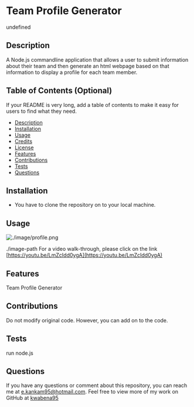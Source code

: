 # Team Profile Generator

  undefined

  ## Description
  A Node.js commandline application that allows a user to submit information about their team and then generate an html webpage based on that information to display a profile for each team member.
    
  ## Table of Contents (Optional)
  If your README is very long, add a table of contents to make it easy for users to find what they need.
  * [Description](#description)
  * [Installation](#installation)
  * [Usage](#usage)
  * [Credits](#credits)
  * [License](#license)
  * [Features](#features)
  * [Contributions](#contributions)
  * [Tests](#tests)
  * [Questions](#questions)
 

   
    
  ## Installation
  * You have to clone the repository on to your local machine.
    
  ## Usage
  ![./image/profile.png](./image/profile.png)

  ./image-path
  For a video walk-through, please click on the link [https://youtu.be/LmZcIdd0ygA](https://youtu.be/LmZcIdd0ygA)

  ## Features
  Team Profile Generator
    
  ## Contributions
  Do not modify original code. However, you can add on to the code.
    
  ## Tests
  run node.js

  ## Questions
  If you have any questions or comment about this repository, you can reach me at [e.kankam95@hotmail.com](mailto:e.kankam95@hotmail.com).
  Feel free to view more of my work on GitHub at [kwabena95](https://github.com/kwabena95)
